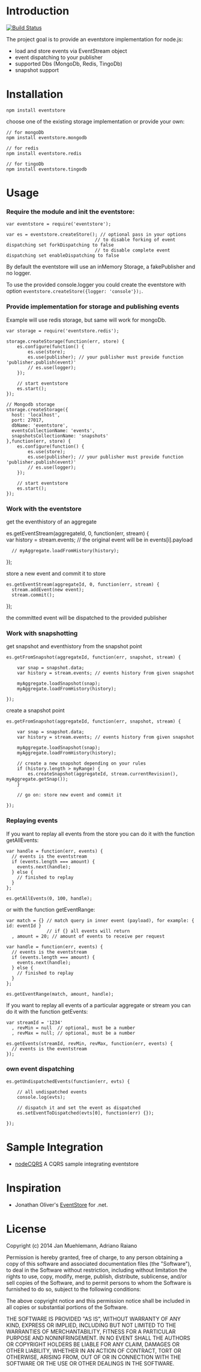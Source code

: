 # Introduction

[![Build Status](https://secure.travis-ci.org/KABA-CCEAC/nodeEventStore.png)](http://travis-ci.org/KABA-CCEAC/nodeEventStore)

The project goal is to provide an eventstore implementation for node.js:

- load and store events via EventStream object
- event dispatching to your publisher
- supported Dbs (MongoDb, Redis, TingoDb)
- snapshot support

# Installation

	npm install eventstore

choose one of the existing storage implementation or provide your own:

	// for mongoDb
	npm install eventstore.mongodb

	// for redis
	npm install eventstore.redis

	// for tingoDb
	npm install eventstore.tingodb

# Usage

### Require the module and init the eventstore:

	var eventstore = require('eventstore');

	var es = eventstore.createStore(); // optional pass in your options
                                     // to disable forking of event dispatching set forkDispatching to false
                                     // to disable complete event dispatching set enableDispatching to false

By default the eventstore will use an inMemory Storage, a fakePublisher and no logger.

To use the provided console.logger you could create the eventstore 
with option `eventstore.createStore({logger: 'console'});`.

### Provide implementation for storage and publishing events

Example will use redis storage, but same will work for mongoDb.

	var storage = require('eventstore.redis');

	storage.createStorage(function(err, store) {
	    es.configure(function() {
	        es.use(store);
	        es.use(publisher); // your publisher must provide function 'publisher.publish(event)'
	        // es.use(logger);
	    });

	    // start eventstore
	    es.start();
	});
	
	// Mongodb storage
	storage.createStorage({
      host: 'localhost',
      port: 27017,
      dbName: 'eventstore',
      eventsCollectionName: 'events',
      snapshotsCollectionName: 'snapshots'
	},function(err, store) {
	    es.configure(function() {
	        es.use(store);
	        es.use(publisher); // your publisher must provide function 'publisher.publish(event)'
	        // es.use(logger);
	    });

	    // start eventstore
	    es.start();
	});

### Work with the eventstore

get the eventhistory of an aggregate

  es.getEventStream(aggregateId, 0, function(err, stream) {                    
      var history = stream.events; // the original event will be in events[i].payload

      // myAggregate.loadFromHistory(history);
  });

store a new event and commit it to store

	es.getEventStream(aggregateId, 0, function(err, stream) {                    
  	  stream.addEvent(new event);
      stream.commit();
  });

the committed event will be dispatched to the provided publisher

### Work with snapshotting

get snapshot and eventhistory from the snapshot point

	es.getFromSnapshot(aggregateId, function(err, snapshot, stream) {
		
		var snap = snapshot.data;
		var history = stream.events; // events history from given snapshot

		myAggregate.loadSnapshot(snap);
		myAggregate.loadFromHistory(history);

	});

create a snapshot point

	es.getFromSnapshot(aggregateId, function(err, snapshot, stream) {
		
		var snap = snapshot.data;
		var history = stream.events; // events history from given snapshot

		myAggregate.loadSnapshot(snap);
		myAggregate.loadFromHistory(history);

		// create a new snapshot depending on your rules
		if (history.length > myRange) {
			es.createSnapshot(aggregateId, stream.currentRevision(), myAggregate.getSnap());
		}

		// go on: store new event and commit it

	});

### Replaying events

If you want to replay all events from the store you can do it with the function getAllEvents:

	var handle = function(err, events) {
	  // events is the eventstream
	  if (events.length === amount) {
	    events.next(handle);
	  } else {
	    // finished to replay
	  }
	};

	es.getAllEvents(0, 100, handle);

or with the function getEventRange:

	var match = {} // match query in inner event (payload), for example: { id: eventId }
                   // if {} all events will return
      , amount = 20; // amount of events to receive per request

	var handle = function(err, events) {
	  // events is the eventstream
	  if (events.length === amount) {
	    events.next(handle);
	  } else {
	    // finished to replay
	  }
	};

	es.getEventRange(match, amount, handle);

If you want to replay all events of a particular aggregate or stream you can do it with the function getEvents:

	var streamId = '1234'
	  , revMin = null  // optional, must be a number
	  , revMax = null; // optional, must be a number

	es.getEvents(streamId, revMin, revMax, function(err, events) {
	  // events is the eventstream
	});


### own event dispatching

	es.getUndispatchedEvents(function(err, evts) {
		
		// all undispatched events
		console.log(evts);

		// dispatch it and set the event as dispatched
		es.setEventToDispatched(evts[0], function(err) {});

	});


# Sample Integration

- [nodeCQRS](https://github.com/jamuhl/nodeCQRS) A CQRS sample integrating eventstore

# Inspiration

- Jonathan Oliver's [EventStore](https://github.com/joliver/EventStore) for .net.

# License

Copyright (c) 2014 Jan Muehlemann, Adriano Raiano

Permission is hereby granted, free of charge, to any person obtaining a copy
of this software and associated documentation files (the "Software"), to deal
in the Software without restriction, including without limitation the rights
to use, copy, modify, merge, publish, distribute, sublicense, and/or sell
copies of the Software, and to permit persons to whom the Software is
furnished to do so, subject to the following conditions:

The above copyright notice and this permission notice shall be included in
all copies or substantial portions of the Software.

THE SOFTWARE IS PROVIDED "AS IS", WITHOUT WARRANTY OF ANY KIND, EXPRESS OR
IMPLIED, INCLUDING BUT NOT LIMITED TO THE WARRANTIES OF MERCHANTABILITY,
FITNESS FOR A PARTICULAR PURPOSE AND NONINFRINGEMENT. IN NO EVENT SHALL THE
AUTHORS OR COPYRIGHT HOLDERS BE LIABLE FOR ANY CLAIM, DAMAGES OR OTHER
LIABILITY, WHETHER IN AN ACTION OF CONTRACT, TORT OR OTHERWISE, ARISING FROM,
OUT OF OR IN CONNECTION WITH THE SOFTWARE OR THE USE OR OTHER DEALINGS IN
THE SOFTWARE.


